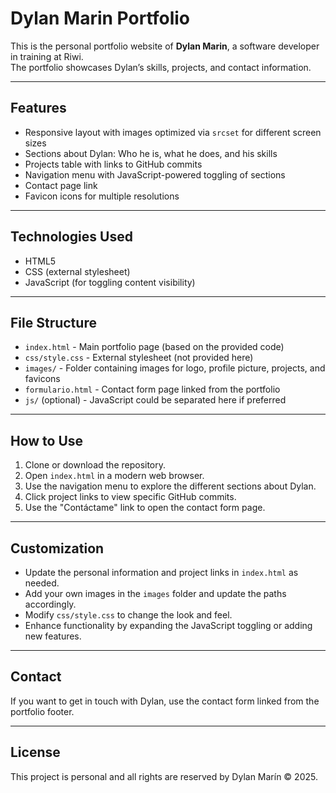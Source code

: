 # Dylan Marin Portfolio

This is the personal portfolio website of **Dylan Marin**, a software developer in training at Riwi.  
The portfolio showcases Dylan’s skills, projects, and contact information.

---

## Features

- Responsive layout with images optimized via `srcset` for different screen sizes  
- Sections about Dylan: Who he is, what he does, and his skills  
- Projects table with links to GitHub commits  
- Navigation menu with JavaScript-powered toggling of sections  
- Contact page link  
- Favicon icons for multiple resolutions  

---

## Technologies Used

- HTML5  
- CSS (external stylesheet)  
- JavaScript (for toggling content visibility)  

---

## File Structure

- `index.html` - Main portfolio page (based on the provided code)  
- `css/style.css` - External stylesheet (not provided here)  
- `images/` - Folder containing images for logo, profile picture, projects, and favicons  
- `formulario.html` - Contact form page linked from the portfolio  
- `js/` (optional) - JavaScript could be separated here if preferred  

---

## How to Use

1. Clone or download the repository.  
2. Open `index.html` in a modern web browser.  
3. Use the navigation menu to explore the different sections about Dylan.  
4. Click project links to view specific GitHub commits.  
5. Use the "Contáctame" link to open the contact form page.  

---

## Customization

- Update the personal information and project links in `index.html` as needed.  
- Add your own images in the `images` folder and update the paths accordingly.  
- Modify `css/style.css` to change the look and feel.  
- Enhance functionality by expanding the JavaScript toggling or adding new features.  

---

## Contact

If you want to get in touch with Dylan, use the contact form linked from the portfolio footer.

---

## License

This project is personal and all rights are reserved by Dylan Marín © 2025.
